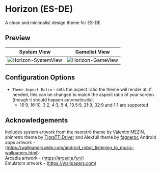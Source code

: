 # Horizon (ES-DE)
A clean and minimalist design theme for ES-DE

## **Preview**
| System View | Gamelist View |
|----|----|
| ![Horizon-SystemView](https://github.com/RobZombie9043/horizon-es-de/assets/77545967/64ced68e-d510-4d10-aef2-94f53728fed7) |![Horizon-GameView](https://github.com/RobZombie9043/horizon-es-de/assets/77545967/e5c3bed5-5398-4e8d-a845-e9291b28b182) |

## **Configuration Options**

- `Theme Aspect Ratio` - sets the aspect ratio the theme will render at. If needed, this can be changed to match the aspect ratio of your screen (though it should happen automatically).
   - 16:9, 16:10, 3:2, 4:3, 5:4, 19.5:9, 21:9, 32:9 and 1:1 are supported

## **Acknowledgements**

Includes system artwork from the neoretrō theme by [Valentin MEZIN](https://github.com/valsou), shinretro theme by [TigraTT-Driver](https://github.com/TigraTT-Driver) and Alekfull theme by [fagnerpc](https://github.com/fagnerpc)
Android apps artwork - (https://wallpaperswide.com/android_robot_listening_to_music-wallpapers.html)  
Arcadia artwork - (https://arcadia.fun/)  
Emulators artwork - (https://wallpapers.com)  
